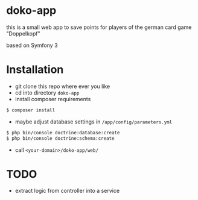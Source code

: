 doko-app
========

this is a small web app to save points for players of the german card game "Doppelkopf"

based on Symfony 3

# Installation

- git clone this repo where ever you like
- cd into directory `doko-app`
- install composer requirements
```sh
$ composer install
```
- maybe adjust database settings in `/app/config/parameters.yml`
```sh
$ php bin/console doctrine:database:create
$ php bin/console doctrine:schema:create
```
- call `<your-domain>/doko-app/web/`

# TODO

- extract logic from controller into a service

